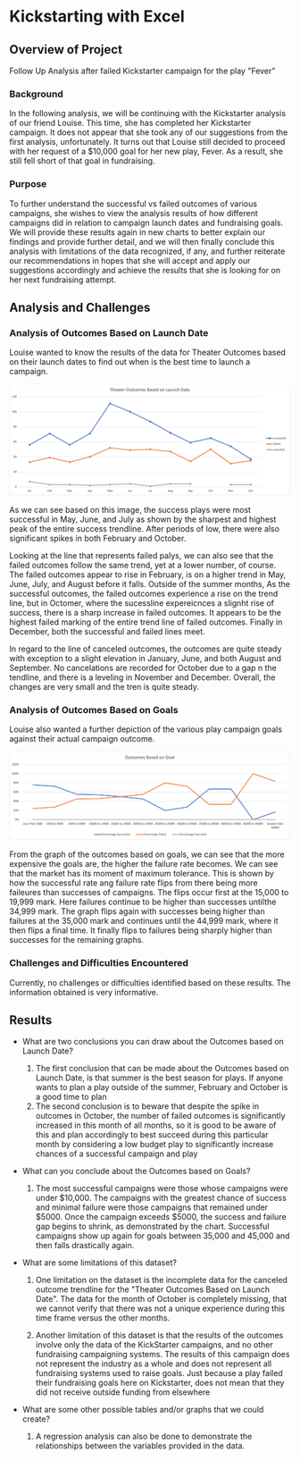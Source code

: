 # Kickstarting with Excel

## Overview of Project
Follow Up Analysis after failed Kickstarter campaign for the play "Fever"

### Background
In the following analysis, we will be continuing with the Kickstarter analysis of our friend Louise. This time, she has completed her Kickstarter campaign. It does not appear that she took any of our suggestions from the first analysis, unfortunately. It turns out that Louise still decided to proceed with her request of a $10,000 goal for her new play, Fever. As a result, she still fell short of that goal in fundraising. 

### Purpose
To further understand the successful vs failed outcomes of various campaigns, she wishes to view the analysis results of how different campaigns did in relation to campaign launch dates and fundraising goals. We will provide these results again in new charts to better explain our findings and provide further detail, and we will then finally conclude this analysis with limitations of the data recognized, if any, and further reiterate our recommendations in hopes that she will accept and apply our suggestions accordingly and achieve the results that she is looking for on her next fundraising attempt.


## Analysis and Challenges

### Analysis of Outcomes Based on Launch Date

Louise wanted to know the results of the data for Theater Outcomes based on their launch dates to find out when is the best time to launch a campaign.

![](Images/Theater_Outcomes_vs_Launch.png)

As we can see based on this image, the success plays were most successful in May, June, and July as shown by the sharpest and highest peak of the entire success trendline. After periods of low, there were also significant spikes in both February and October. 

Looking at the line that represents failed palys, we can also see that the failed outcomes follow the same trend, yet at a lower number, of course.  The failed outcomes appear to rise in February, is on a higher trend in May, June, July, and August before it falls. Outside of the summer months, As the successful outcomes, the failed outcomes experience a rise on the trend line, but in Octomer, where the sucessline expereicnces a slignht rise of success, there is a sharp increase in failed outcomes. It appears to be the highest failed marking of the entire trend line of failed outcomes. Finally in December, both the successful and failed lines meet. 

In regard to the line of canceled outcomes, the outcomes are quite steady with exception to a slight elevation in January, June, and both August and September. No cancelations are recorded for October due to a gap n the tendline, and there is a leveling in November and December. Overall, the changes are very small and the tren is quite steady.

### Analysis of Outcomes Based on Goals

Louise also wanted a further depiction of the various play campaign goals against their actual campaign outcome.

![](Images/Outcomes_vs_Goals.png)

From the graph of the outcomes based on goals, we can see that the more expensive the goals are, the higher the failure rate becomes. We can see that the market has its moment of maximum tolerance. This is shown by how the successful rate ang failure rate flips from there being more faileures than successes of campaigns. The flips occur first at the 15,000 to 19,999 mark. Here failures continue to be higher than successes untilthe 34,999 mark. The graph flips again with successes being higher than failures at the 35,000 mark and continues until the 44,999 mark, where it then flips a final time. It finally flips to failures being sharply higher than successes for the remaining graphs. 


### Challenges and Difficulties Encountered

Currently, no challenges or difficulties identified based on these results. The information obtained is very informative.


## Results

- What are two conclusions you can draw about the Outcomes based on Launch Date?
  1. The first conclusion that can be made about the Outcomes based on Launch Date, is that summer is the best season for plays. If anyone wants to plan a play outside of the summer, February and October is a good time to plan
  2. The second conclusion is to beware that despite the spike in outcomes in October, the number of failed outcomes is significantly increased in this month of all months, so it is good to be aware of this and plan accordingly to best succeed during this particular month by considering a low budget play to significantly increase chances of a successful campaign and play


- What can you conclude about the Outcomes based on Goals?

  1. The most successful campaigns were those whose campaigns were under $10,000. The campaigns with the greatest chance of success and minimal failure were those campaigns that remained under $5000. Once the campaign exceeds $5000, the success and failure gap begins to shrink, as demonstrated by the chart. Successful campaigns show up again for goals between 35,000 and 45,000 and then falls drastically again. 


- What are some limitations of this dataset?

  1. One limitation on the dataset is the incomplete data for the canceled outcome trendline for the "Theater Outcomes Based on Launch Date". The data for the month of October is completely missing, that we cannot verify that there was not a unique experience during this time frame versus the other months.

  2. Another limitation of this dataset is that the results of the outcomes involve only the data of the KickStarter campaigns, and no other fundraising campaigning systems. The results of this campaign does not represent the industry as a whole and does not represent all fundraising systems used to raise goals. Just because a play failed their fundraising goals here on Kickstarter, does not mean that they did not receive outside funding from elsewhere


- What are some other possible tables and/or graphs that we could create?

  1. A regression analysis can also be done to demonstrate the relationships between the variables provided in the data. 
  


